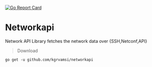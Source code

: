 [![Go Report Card](https://goreportcard.com/badge/github.com/kgrvamsi/networkapi)](https://goreportcard.com/report/github.com/kgrvamsi/networkapi)

# Networkapi
Network API Library fetches the network data over {SSH,Netconf,API}

> Download
```
go get -u github.com/kgrvamsi/networkapi
```